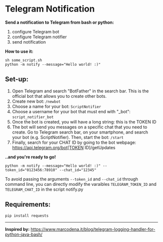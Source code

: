 
# Telegram Notification
**Send a notification to Telegram from bash or python:**

 1. configure Telegram bot
 2. configure Telegram notifier
 3. send notification
 
**How to use it:** 

    sh some_script.sh
    python -m notify --message="Hello world! :)"

## **Set-up:**

 1. Open Telegram and search "BotFather" in the search bar. This is the official bot that allows you to create other bots.  
 2. Create new bot: `/newbot`
 3. Choose a name for your bot: `ScriptNotifier`
 4. Choose a username for your bot that must end with "_bot": `script_notifier_bot`  
 5. Once the bot is created, you will have a long string: this is the TOKEN ID
 6. The bot will send you messages on a specific chat that you need to create. Go to Telegram search bar, on your smartphone, and search your bot (e.g. ScriptNotifier). Then, start the bot: `/start` 
 7. Finally, search for your CHAT ID by going to the bot webpage: https://api.telegram.org/bot[TOKEN ID]/getUpdates
 
**..and you're ready to go!**

    python -m notify --message="Hello world! :)" --token_id="0123456:78910" --chat_id="12345"

To avoid passing the arguments `--token_id` and `--chat_id` through command line, you can directly modify the varaibles `TELEGRAM_TOKEN_ID` and `TELEGRAM_CHAT_ID` in the script notify.py 
 
## **Requirements:**

	pip install requests

 ------------------
**Inspired by:** https://www.marcodena.it/blog/telegram-logging-handler-for-python-java-bash/
